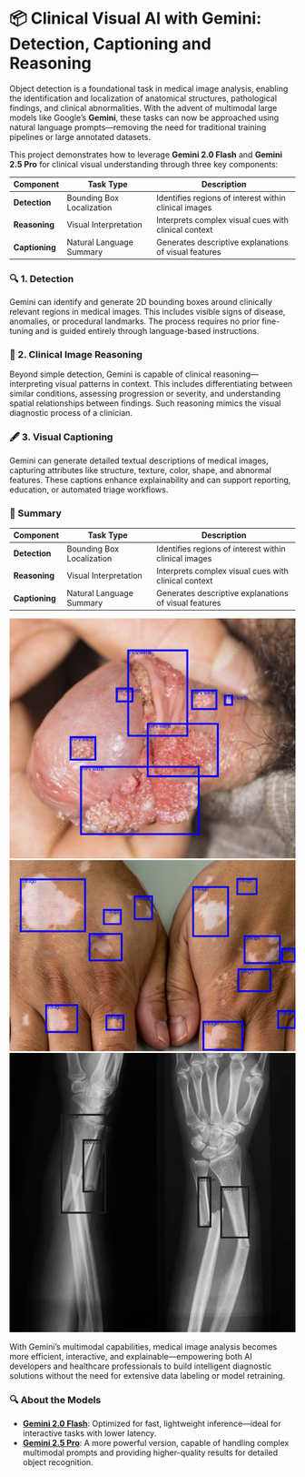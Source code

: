 # 📦 Clinical Visual AI with Gemini: Detection, Captioning and Reasoning


Object detection is a foundational task in medical image analysis, enabling the identification and localization of anatomical structures, pathological findings, and clinical abnormalities. With the advent of multimodal large models like Google’s **Gemini**, these tasks can now be approached using natural language prompts—removing the need for traditional training pipelines or large annotated datasets.

This project demonstrates how to leverage **Gemini 2.0 Flash** and **Gemini 2.5 Pro** for clinical visual understanding through three key components:


| Component            | Task Type               | Description                                                  |
|----------------------|--------------------------|--------------------------------------------------------------|
| **Detection**        | Bounding Box Localization| Identifies regions of interest within clinical images        |
| **Reasoning**        | Visual Interpretation     | Interprets complex visual cues with clinical context         |
| **Captioning**       | Natural Language Summary  | Generates descriptive explanations of visual features        |

### 🔍 1. Detection

Gemini can identify and generate 2D bounding boxes around clinically relevant regions in medical images. This includes visible signs of disease, anomalies, or procedural landmarks. The process requires no prior fine-tuning and is guided entirely through language-based instructions.


### 🧠 2. Clinical Image Reasoning

Beyond simple detection, Gemini is capable of clinical reasoning—interpreting visual patterns in context. This includes differentiating between similar conditions, assessing progression or severity, and understanding spatial relationships between findings. Such reasoning mimics the visual diagnostic process of a clinician.



### 🖋️ 3. Visual Captioning

Gemini can generate detailed textual descriptions of medical images, capturing attributes like structure, texture, color, shape, and abnormal features. These captions enhance explainability and can support reporting, education, or automated triage workflows.


### 🧩 Summary

| Component            | Task Type               | Description                                                  |
|----------------------|--------------------------|--------------------------------------------------------------|
| **Detection**        | Bounding Box Localization| Identifies regions of interest within clinical images        |
| **Reasoning**        | Visual Interpretation     | Interprets complex visual cues with clinical context         |
| **Captioning**       | Natural Language Summary  | Generates descriptive explanations of visual features        |

<img src="https://github.com/janithaDassanayake/dummyimages/blob/main/download%20(26).png" alt="Gemini 2.5 Pro Experimental Benchmarks" />
<br>
<img src="https://github.com/janithaDassanayake/dummyimages/blob/main/download%20(25).png" alt="Gemini 2.5 Pro Experimental Benchmarks1" />
<br>
<img src="https://github.com/janithaDassanayake/dummyimages/blob/main/download%20(28).png" alt="Gemini 2.5 Pro Experimental Benchmarks1" />


With Gemini’s multimodal capabilities, medical image analysis becomes more efficient, interactive, and explainable—empowering both AI developers and healthcare professionals to build intelligent diagnostic solutions without the need for extensive data labeling or model retraining.


### 🔍 About the Models

- **[Gemini 2.0 Flash](https://ai.google.dev/gemini-api/docs/models/gemini#gemini-2.0-flash)**: Optimized for fast, lightweight inference—ideal for interactive tasks with lower latency.
- **[Gemini 2.5 Pro](https://ai.google.dev/gemini-api/docs/models#gemini-2.5-pro-exp-03-25)**: A more powerful version, capable of handling complex multimodal prompts and providing higher-quality results for detailed object recognition.
